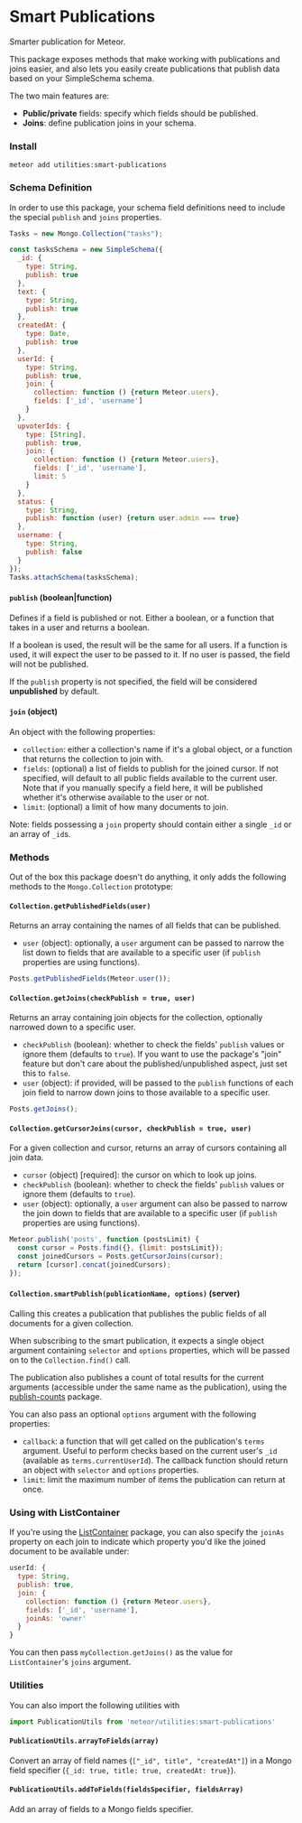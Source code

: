 # Smart Publications

Smarter publication for Meteor.

This package exposes methods that make working with publications and joins easier, and also lets you easily create publications that publish data based on your SimpleSchema schema. 

The two main features are:

- **Public/private** fields: specify which fields should be published.
- **Joins**: define publication joins in your schema. 

### Install

`meteor add utilities:smart-publications`

### Schema Definition

In order to use this package, your schema field definitions need to include the special `publish` and `joins` properties.

```js
Tasks = new Mongo.Collection("tasks");

const tasksSchema = new SimpleSchema({
  _id: {
    type: String,
    publish: true
  },
  text: {
    type: String,
    publish: true
  },
  createdAt: {
    type: Date,
    publish: true
  },
  userId: {
    type: String,
    publish: true,
    join: {
      collection: function () {return Meteor.users},
      fields: ['_id', 'username']
    }
  },
  upvoterIds: {
    type: [String],
    publish: true,
    join: {
      collection: function () {return Meteor.users},
      fields: ['_id', 'username'],
      limit: 5
    }
  },
  status: {
    type: String,
    publish: function (user) {return user.admin === true}
  },
  username: {
    type: String,
    publish: false
  }
});
Tasks.attachSchema(tasksSchema);
```

#### `publish` (boolean|function)

Defines if a field is published or not. Either a boolean, or a function that takes in a user and returns a boolean. 

If a boolean is used, the result will be the same for all users. If a function is used, it will expect the user to be passed to it. If no user is passed, the field will not be published. 

If the `publish` property is not specified, the field will be considered **unpublished** by default.

#### `join` (object)

An object with the following properties:

- `collection`: either a collection's name if it's a global object, or a function that returns the collection to join with. 
- `fields`: (optional) a list of fields to publish for the joined cursor. If not specified, will default to all public fields available to the current user. Note that if you manually specify a field here, it will be published whether it's otherwise available to the user or not. 
- `limit`: (optional) a limit of how many documents to join.  

Note: fields possessing a `join` property should contain either a single `_id` or an array of `_id`s. 

### Methods

Out of the box this package doesn't do anything, it only adds the following methods to the `Mongo.Collection` prototype:

#### `Collection.getPublishedFields(user)`

Returns an array containing the names of all fields that can be published.

- `user` (object): optionally, a `user` argument can be passed to narrow the list down to fields that are available to a specific user (if `publish` properties are using functions). 

```js
Posts.getPublishedFields(Meteor.user());
```

#### `Collection.getJoins(checkPublish = true, user)`

Returns an array containing join objects for the collection, optionally narrowed down to a specific user. 

- `checkPublish` (boolean): whether to check the fields' `publish` values or ignore them (defaults to `true`). If you want to use the package's "join" feature but don't care about the published/unpublished aspect, just set this to `false`. 
- `user` (object): if provided, will be passed to the `publish` functions of each join field to narrow down joins to those available to a specific user. 

```js
Posts.getJoins();
```

#### `Collection.getCursorJoins(cursor, checkPublish = true, user)`

For a given collection and cursor, returns an array of cursors containing all join data.

- `cursor` (object) [required]: the cursor on which to look up joins. 
- `checkPublish` (boolean): whether to check the fields' `publish` values or ignore them (defaults to `true`).
- `user` (object): optionally, a `user` argument can also be passed to narrow the join down to fields that are available to a specific user (if `publish` properties are using functions). 

```js
Meteor.publish('posts', function (postsLimit) {
  const cursor = Posts.find({}, {limit: postsLimit});
  const joinedCursors = Posts.getCursorJoins(cursor);
  return [cursor].concat(joinedCursors);
});
```

#### `Collection.smartPublish(publicationName, options)` (server)

Calling this creates a publication that publishes the public fields of all documents for a given collection. 

When subscribing to the smart publication, it expects a single object argument containing `selector` and `options` properties, which will be passed on to the `Collection.find()` call.

The publication also publishes a count of total results for the current arguments (accessible under the same name as the publication), using the [publish-counts](https://github.com/percolatestudio/publish-counts) package. 

You can also pass an optional `options` argument with the following properties:

- `callback`: a function that will get called on the publication's `terms` argument. Useful to perform checks based on the current user's `_id` (available as `terms.currentUserId`). The callback function should return an object with `selector` and `options` properties.
- `limit`: limit the maximum number of items the publication can return at once. 

### Using with ListContainer

If you're using the [ListContainer](https://github.com/meteor-utilities/react-list-container) package, you can also specify the `joinAs` property on each join to indicate which property you'd like the joined document to be available under:

```js
userId: {
  type: String,
  publish: true,
  join: {
    collection: function () {return Meteor.users},
    fields: ['_id', 'username'],
    joinAs: 'owner'
  }
}
```

You can then pass `myCollection.getJoins()` as the value for `ListContainer`'s `joins` argument.

### Utilities

You can also import the following utilities with

```js
import PublicationUtils from 'meteor/utilities:smart-publications'
```

#### `PublicationUtils.arrayToFields(array)`

Convert an array of field names (`["_id", title", "createdAt"]`) in a Mongo field specifier (`{_id: true, title: true, createdAt: true}`).

#### `PublicationUtils.addToFields(fieldsSpecifier, fieldsArray)`

Add an array of fields to a Mongo fields specifier.